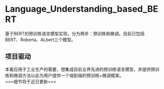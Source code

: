 # Language_Understanding_based_BERT
基于BERT的预训练语言模型实现，分为两步：预训练和微调。目前已包括BERT、Roberta、ALbert三个模型。

## 项目驱动
本着应用于工业生产的需要，想集成目前业界先进的预训练语言模型，并提供预训练和微调方法以此为用户提供一个端到端的预训练+微调框架。<br>
===细节将于近日更新===
